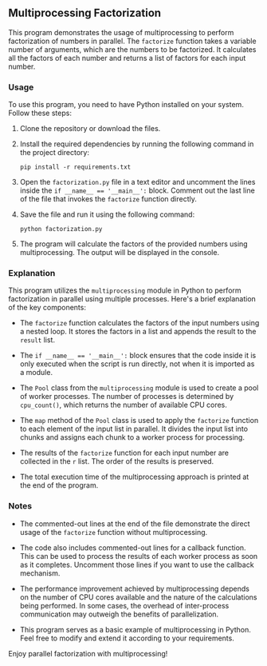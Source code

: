 ## Multiprocessing Factorization

This program demonstrates the usage of multiprocessing to perform factorization of numbers in parallel. The `factorize` function takes a variable number of arguments, which are the numbers to be factorized. It calculates all the factors of each number and returns a list of factors for each input number.

### Usage

To use this program, you need to have Python installed on your system. Follow these steps:

1. Clone the repository or download the files.

2. Install the required dependencies by running the following command in the project directory:
   ```
   pip install -r requirements.txt
   ```

3. Open the `factorization.py` file in a text editor and uncomment the lines inside the `if __name__ == '__main__':` block. Comment out the last line of the file that invokes the `factorize` function directly.

4. Save the file and run it using the following command:
   ```
   python factorization.py
   ```

5. The program will calculate the factors of the provided numbers using multiprocessing. The output will be displayed in the console.

### Explanation

This program utilizes the `multiprocessing` module in Python to perform factorization in parallel using multiple processes. Here's a brief explanation of the key components:

- The `factorize` function calculates the factors of the input numbers using a nested loop. It stores the factors in a list and appends the result to the `result` list.

- The `if __name__ == '__main__':` block ensures that the code inside it is only executed when the script is run directly, not when it is imported as a module.

- The `Pool` class from the `multiprocessing` module is used to create a pool of worker processes. The number of processes is determined by `cpu_count()`, which returns the number of available CPU cores.

- The `map` method of the `Pool` class is used to apply the `factorize` function to each element of the input list in parallel. It divides the input list into chunks and assigns each chunk to a worker process for processing.

- The results of the `factorize` function for each input number are collected in the `r` list. The order of the results is preserved.

- The total execution time of the multiprocessing approach is printed at the end of the program.

### Notes

- The commented-out lines at the end of the file demonstrate the direct usage of the `factorize` function without multiprocessing.

- The code also includes commented-out lines for a callback function. This can be used to process the results of each worker process as soon as it completes. Uncomment those lines if you want to use the callback mechanism.

- The performance improvement achieved by multiprocessing depends on the number of CPU cores available and the nature of the calculations being performed. In some cases, the overhead of inter-process communication may outweigh the benefits of parallelization.

- This program serves as a basic example of multiprocessing in Python. Feel free to modify and extend it according to your requirements.

Enjoy parallel factorization with multiprocessing!
